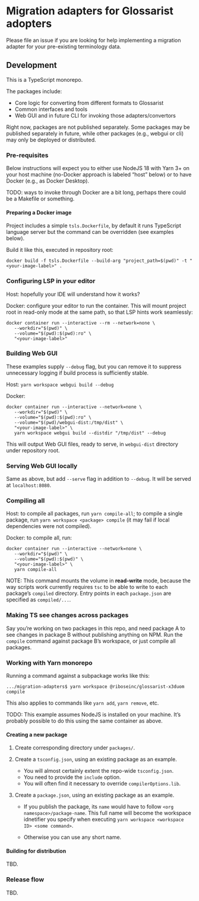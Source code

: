 # Migration adapters for Glossarist adopters

Please file an issue if you are looking for help implementing
a migration adapter for your pre-existing terminology data.

## Development

This is a TypeScript monorepo.

The packages include:

- Core logic for converting from different formats to Glossarist
- Common interfaces and tools
- Web GUI and in future CLI for invoking those adapters/convertors

Right now, packages are not published separately.
Some packages may be published separately in future,
while other packages (e.g., webgui or cli)
may only be deployed or distributed.

### Pre-requisites

Below instructions will expect you to either use
NodeJS 18 with Yarn 3+ on your host machine
(no-Docker approach is labeled “host” below)
or to have Docker (e.g., as Docker Desktop).

TODO: ways to invoke through Docker are a bit long,
perhaps there could be a Makefile or something.

#### Preparing a Docker image

Project includes a simple `tsls.Dockerfile`,
by default it runs TypeScript language server
but the command can be overridden (see examples below).

Build it like this, executed in repository root:

```
docker build -f tsls.Dockerfile --build-arg "project_path=$(pwd)" -t "<your-image-label>" .
```

### Configuring LSP in your editor

Host: hopefully your IDE will understand how it works?

Docker: configure your editor to run the container.
This will mount project root in read-only mode at the same path,
so that LSP hints work seamlessly:

```
docker container run --interactive --rm --network=none \
   --workdir="$(pwd)" \
   --volume="$(pwd):$(pwd):ro" \
   "<your-image-label>"
```

### Building Web GUI

These examples supply `--debug` flag, but you can remove it
to suppress unnecessary logging
if build process is sufficiently stable.

Host: `yarn workspace webgui build --debug`

Docker:

```
docker container run --interactive --network=none \
   --workdir="$(pwd)" \
   --volume="$(pwd):$(pwd):ro" \
   --volume="$(pwd)/webgui-dist:/tmp/dist" \
   "<your-image-label>" \
   yarn workspace webgui build --distdir "/tmp/dist" --debug
```

This will output Web GUI files, ready to serve,
in `webgui-dist` directory under repository root.

### Serving Web GUI locally

Same as above, but add `--serve` flag in addition to `--debug`.
It will be served at `localhost:8080`.

### Compiling all

Host: to compile all packages, run `yarn compile-all`;
to compile a single package, run `yarn workspace <package> compile`
(it may fail if local dependencies were not compiled).

Docker: to compile all, run:

```
docker container run --interactive --network=none \
   --workdir="$(pwd)" \
   --volume="$(pwd):$(pwd)" \
   "<your-image-label>" \
   yarn compile-all
```

NOTE: This command mounts the volume in **read-write** mode,
because the way scripts work currently requires `tsc` to be able
to write to each package’s `compiled` directory.
Entry points in each `package.json` are specified as `compiled/...`.


### Making TS see changes across packages

Say you’re working on two packages in this repo, and need package A
to see changes in package B without publishing anything on NPM.
Run the `compile` command against package B’s workspace,
or just compile all packages.

### Working with Yarn monorepo

Running a command against a subpackage works like this:

```console
.../migration-adapters$ yarn workspace @riboseinc/glossarist-x3duom compile
```

This also applies to commands like `yarn add`, `yarn remove`, etc.

TODO: This example assumes NodeJS is installed on your machine.
It’s probably possible to do this using the same container as above.

#### Creating a new package

1. Create corresponding directory under `packages/`.
2. Create a `tsconfig.json`, using an existing package as an example.

   - You will almost certainly extent the repo-wide `tsconfig.json`.
   - You need to provide the `include` option.
   - You will often find it necessary to override `compilerOptions.lib`.

3. Create a `package.json`, using an existing package as an example.

   - If you publish the package,
     its `name` would have to follow `<org namespace>/package-name`.
     This full name will become the workspace idnetifier you specify when executing
     `yarn workspace <workspace ID> <some command>`.

   - Otherwise you can use any short name.

#### Building for distribution

TBD.

### Release flow

TBD.
